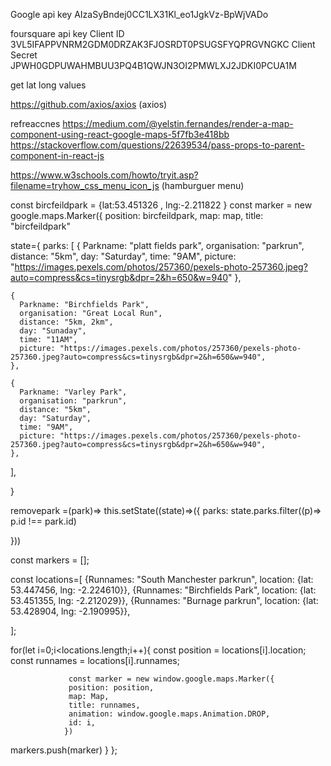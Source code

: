 Google api key
AIzaSyBndej0CC1LX31Kl_eo1JgkVz-BpWjVADo

foursquare api key
Client ID
3VL5IFAPPVNRM2GDM0DRZAK3FJOSRDT0PSUGSFYQPRGVNGKC
Client Secret
JPWH0GDPUWAHMBUU3PQ4B1QWJN3OI2PMWLXJ2JDKI0PCUA1M


get lat long values

https://github.com/axios/axios (axios)




refreaccnes
https://medium.com/@yelstin.fernandes/render-a-map-component-using-react-google-maps-5f7fb3e418bb
https://stackoverflow.com/questions/22639534/pass-props-to-parent-component-in-react-js

https://www.w3schools.com/howto/tryit.asp?filename=tryhow_css_menu_icon_js (hamburguer menu)

const bircfeildpark  = {lat:53.451326 , lng:-2.211822 }
const marker = new google.maps.Marker({
  position: bircfeildpark,
  map: map,
  title: "bircfeildpark"





  state={
    parks: [
    {
      Parkname: "platt fields park",
      organisation: "parkrun",
      distance: "5km",
      day: "Saturday",
      time: "9AM",
      picture: "https://images.pexels.com/photos/257360/pexels-photo-257360.jpeg?auto=compress&cs=tinysrgb&dpr=2&h=650&w=940"
    },

    {
      Parkname: "Birchfields Park",
      organisation: "Great Local Run",
      distance: "5km, 2km",
      day: "Sunaday",
      time: "11AM",
      picture: "https://images.pexels.com/photos/257360/pexels-photo-257360.jpeg?auto=compress&cs=tinysrgb&dpr=2&h=650&w=940",
    },

    {
      Parkname: "Varley Park",
      organisation: "parkrun",
      distance: "5km",
      day: "Saturday",
      time: "9AM",
      picture: "https://images.pexels.com/photos/257360/pexels-photo-257360.jpeg?auto=compress&cs=tinysrgb&dpr=2&h=650&w=940",
    },

  ],

 }


 removepark =(park)=>
this.setState((state)=>({
 parks: state.parks.filter((p)=> p.id !== park.id)

}))


const markers = [];

const locations=[
  {Runnames: "South Manchester parkrun", location: {lat: 53.447456, lng: -2.224610}},
  {Runnames: "Birchfields Park",         location: {lat: 53.451355, lng: -2.212029}},
  {Runnames: "Burnage parkrun",          location: {lat: 53.428904, lng: -2.190995}},

];


for(let i=0;i<locations.length;i++){
        const position = locations[i].location;
        const runnames = locations[i].runnames;

                 const marker = new window.google.maps.Marker({
                 position: position,
                 map: Map,
                 title: runnames,
                 animation: window.google.maps.Animation.DROP,
                 id: i,
                })
markers.push(marker)
    }
};
